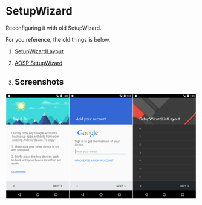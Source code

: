 # SetupWizard
Reconfiguring it with old SetupWizard.

For you reference, the old things is below.

1. [SetupWizardLayout](https://github.com/iMeiji/SetupWizardLayout)
2. [AOSP SetupWizard](https://android.googlesource.com/platform/frameworks/opt/setupwizard/)

2. ## Screenshots
![](art/img.png)
